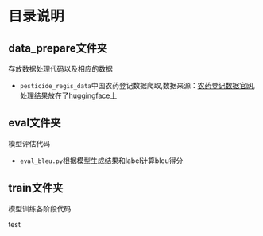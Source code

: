 # 目录说明
## data_prepare文件夹
存放数据处理代码以及相应的数据
- `pesticide_regis_data`中国农药登记数据爬取,数据来源：[农药登记数据官网](http://www.icama.org.cn/zwb/dataCenter),处理结果放在了[huggingface](https://github.com/htesd/fucking_drug.git)上

## eval文件夹
模型评估代码
- `eval_bleu.py`根据模型生成结果和label计算bleu得分

## train文件夹
模型训练各阶段代码

test
